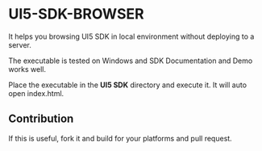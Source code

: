 # UI5-SDK-BROWSER

It helps you browsing UI5 SDK in local environment without deploying to a server.

The executable is tested on Windows and SDK Documentation and Demo works well.

Place the executable in the <b>UI5 SDK</b> directory and execute it. It will auto open index.html.

## Contribution
If this is useful, fork it and build for your platforms and pull request.
